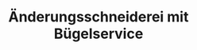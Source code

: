 ---
title: "Änderungsschneiderei mit Bügelservice"
url: /telgte/aenderungsschneiderei-mit-buegelservice/
shop: Schneiderei
---